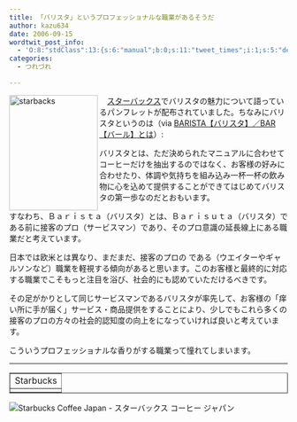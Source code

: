 ```yaml
---
title: 「バリスタ」というプロフェッショナルな職業があるそうだ
author: kazu634
date: 2006-09-15
wordtwit_post_info:
  - 'O:8:"stdClass":13:{s:6:"manual";b:0;s:11:"tweet_times";i:1;s:5:"delay";i:0;s:7:"enabled";i:1;s:10:"separation";s:2:"60";s:7:"version";s:3:"3.7";s:14:"tweet_template";b:0;s:6:"status";i:2;s:6:"result";a:0:{}s:13:"tweet_counter";i:2;s:13:"tweet_log_ids";a:1:{i:0;i:2551;}s:9:"hash_tags";a:0:{}s:8:"accounts";a:1:{i:0;s:7:"kazu634";}}'
categories:
  - つれづれ

---
```

<div class="section">
<p>
<a href="http://image.blog.livedoor.jp/simoom634/imgs/0/f/0fd53bb9.jpg" onclick="__gaTracker('send', 'event', 'outbound-article', 'http://image.blog.livedoor.jp/simoom634/imgs/0/f/0fd53bb9.jpg', '');" target="_blank"><img width="160" align="left" alt="starbacks" src="http://image.blog.livedoor.jp/simoom634/imgs/0/f/0fd53bb9-s.jpg" height="208" border="0" class="pict" /></a>
</p></p> 
  
<p>
    　<a href="http://www.starbucks.co.jp/" onclick="__gaTracker('send', 'event', 'outbound-article', 'http://www.starbucks.co.jp/', 'スターバックス');" target="_blank">スターバックス</a>でバリスタの魅力について語っているパンフレットが配布されていました。ちなみにバリスタというのは（via <a href="http://www.bravissimo.co.jp/bartoha.html" onclick="__gaTracker('send', 'event', 'outbound-article', 'http://www.bravissimo.co.jp/bartoha.html', 'BARISTA【バリスタ】／BAR【バール】とは');" target="blank">BARISTA【バリスタ】／BAR【バール】とは</a>）:
</p>
  
<p>
<blockquote>
</blockquote>
</p>
  
<p>
    バリスタとは、ただ決められたマニュアルに合わせてコーヒーだけを抽出するのではなく、お客様の好みに合わせたり、体調や気持ちを組み込み一杯一杯の飲み物に心を込めて提供することができてはじめてバリスタの第一歩なのだとおもいます。
</p></p> 
  
<p>
    すなわち、Ｂａｒｉｓｔａ（バリスタ）とは、Ｂａｒｉｓｕｔａ（バリスタ）である前に接客のプロ（サービスマン）であり、そのプロ意識の延長線上にある職業だと考えています。
</p></p> 
  
<p>
    日本では欧米とは異なり、まだまだ、接客のプロの である（ウエイターやギャルソンなど）職業を軽視する傾向があると思います。このお客様と最終的に対応する職業でこそもっと注目を浴び、社会的にも認めていただけるべきです。
</p></p> 
  
<p>
    その足がかりとして同じサービスマンであるバリスタが率先して、お客様の「痒い所に手が届く」サービス・商品提供をすることにより、少しでもこれら多くの接客のプロの方々の社会的認知度の向上をになっていければ良いと考えています。
</p></p> 
  
<p>
    こういうプロフェッショナルな香りがする職業って憧れてしまいます。
</p>
  
<hr />
  
<p>
<center>
</center>
</p>
  
<table cellspacing="0" cellpadding="2" border="1">
<tr valign="top">
<td>
        Starbucks
</td>
</tr>
    
<tr valign="top">
<td>
</td>
</tr>
</table>
  
<p>
<a href="http://www.starbucks.co.jp/" onclick="__gaTracker('send', 'event', 'outbound-article', 'http://www.starbucks.co.jp/', '');" target="_blank"></a>
</p>
  
<p>
<img alt="Starbucks Coffee Japan - スターバックス コーヒー ジャパン" align="left" src="http://img.simpleapi.net/small/http://www.starbucks.co.jp/" border="0" />
</p></p> </p>
</div>

